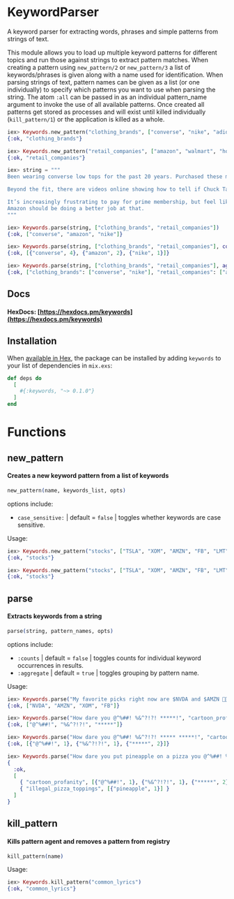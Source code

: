 # KeywordParser

A keyword parser for extracting words, phrases and simple patterns from strings of text.  

This module allows you to load up multiple keyword patterns for different topics and run those against strings to extract pattern matches.
When creating a pattern using `new_pattern/2` or `new_pattern/3` a list of keywords/phrases is given along with a name used for identification. 
When parsing strings of text, pattern names can be given as a list (or one individually) to specify which patterns you want to use when parsing the string.
The atom `:all` can be passed in as an individual pattern_name argument to invoke the use of all available patterns.
Once created all patterns get stored as processes and will exist until killed individually (`kill_pattern/1`) or the application is killed as a whole.

```elixir
iex> Keywords.new_pattern("clothing_brands", ["converse", "nike", "adidas", "paige", "hanes"])
{:ok, "clothing_brands"}

iex> Keywords.new_pattern("retail_companies", ["amazon", "walmart", "home depot"])
{:ok, "retail_companies"}

iex> string = """
Been wearing converse low tops for the past 20 years. Purchased these maroon Chuck Taylor low tops recently, and I wasn’t thrilled..

Beyond the fit, there are videos online showing how to tell if Chuck Taylor converse are counterfeit or real.. I purchased a shoe with the “o” in converse having a star in the center. That is how to tell if they’re legitimate sneakers made by converse. What I received by amazon are sneakers with a plain old “o” , no star, see photos..

It’s increasingly frustrating to pay for prime membership, but feel like your just another shopper. I don’t feel like it’s my job to dig through countless sellers on amazon to determine which are selling legitimate products, and which are selling knock off nike and converse shoes.
Amazon should be doing a better job at that.
"""

iex> Keywords.parse(string, ["clothing_brands", "retail_companies"])
{:ok, ["converse", "amazon", "nike"]}

iex> Keywords.parse(string, ["clothing_brands", "retail_companies"], counts: true)
{:ok, [{"converse", 4}, {"amazon", 2}, {"nike", 1}]}

iex> Keywords.parse(string, ["clothing_brands", "retail_companies"], aggreagte: false)
{:ok, ["clothing_brands": ["converse", "nike"], "retail_companies": ["amazon"]]}
```

## Docs

#### HexDocs: [https://hexdocs.pm/keywords](https://hexdocs.pm/keywords)

## Installation

When [available in Hex](https://hex.pm/docs/publish), the package can be installed
by adding `keywords` to your list of dependencies in `mix.exs`:

```elixir
def deps do
  [
    #{:keywords, "~> 0.1.0"}
  ]
end
```

# Functions

## new_pattern
#### Creates a new keyword pattern from a list of keywords
```elixir
new_pattern(name, keywords_list, opts)
```

options include:
- `case_sensitive:` | default = `false` | toggles whether keywords are case sensitive.

Usage:
```elixir
iex> Keywords.new_pattern("stocks", ["TSLA", "XOM", "AMZN", "FB", "LMT", "NVDA"])
{:ok, "stocks"}

iex> Keywords.new_pattern("stocks", ["TSLA", "XOM", "AMZN", "FB", "LMT", "NVDA"], case_sensitive: true)
{:ok, "stocks"}
```

## parse
#### Extracts keywords from a string
```elixir
parse(string, pattern_names, opts)
```

options include:
- `:counts` | default = `false` | toggles counts for individual keyword occurrences in results.
- `:aggregate` | default = `true` | toggles grouping by pattern name.

Usage:
```elixir
iex> Keywords.parse("My favorite picks right now are $NVDA and $AMZN 🚀🚀🚀, but XOM and fb have my attention 🌝", "stocks")
{:ok, ["NVDA", "AMZN", "XOM", "FB"]}

iex> Keywords.parse("How dare you @^%##! %&^?!?! *****!", "cartoon_profanity")
{:ok, ["@^%##!", "%&^?!?!", "*****"]}

iex> Keywords.parse("How dare you @^%##! %&^?!?! ***** *****!", "cartoon_profanity", counts: true)
{:ok, [{"@^%##!", 1}, {"%&^?!?!", 1}, {"*****", 2}]}

iex> Keywords.parse("How dare you put pineapple on a pizza you @^%##! %&^?!?! ***** *****!", ["cartoon_profanity", "illegal_pizza_toppings"], counts: true, aggregate: false)
{
  :ok, 
  [
    { "cartoon_profanity", [{"@^%##!", 1}, {"%&^?!?!", 1}, {"*****", 2}] }, 
    { "illegal_pizza_toppings", [{"pineapple", 1}] }
  ]
}
```

## kill_pattern
#### Kills pattern agent and removes a pattern from registry
```elixir
kill_pattern(name)
```
Usage:
```elixir
iex> Keywords.kill_pattern("common_lyrics")
{:ok, "common_lyrics"}
```
